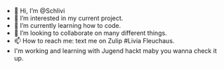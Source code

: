 - 👋 Hi, I’m @Schlivi
- 👀 I’m interested in my current project.
- 🌱 I’m currently learning how to code.
- 💞️ I’m looking to collaborate on many different things.
- 📫 How to reach me: text me on Zulip #Livia Fleuchaus.
-    I'm working and learning with Jugend hackt maby you wanna check it up.

<!---
Schlivi/Schlivi is a ✨ special ✨ repository because its `README.md` (this file) appears on your GitHub profile.
You can click the Preview link to take a look at your changes.
--->
